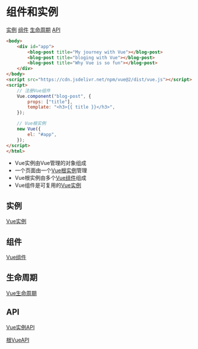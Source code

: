 # 组件和实例

[实例](#实例)
[组件](#组件)
[生命周期](#生命周期)
[API](#api)

```html
<body>
    <div id="app">
        <blog-post title="My journey with Vue"></blog-post>
        <blog-post title="bloging with Vue"></blog-post>
        <blog-post title="Why Vue is so fun"></blog-post>
    </div>
</body>
<script src="https://cdn.jsdelivr.net/npm/vue@2/dist/vue.js"></script>
<script>
    // 注册Vue组件
    Vue.component("blog-post", {
        props: ["title"],
        template: "<h3>{{ title }}</h3>",
    });

    // Vue根实例
    new Vue({
        el: "#app",
    });
</script>
</html>
```

- Vue实例由Vue管理的对象组成
- 一个页面由一个[Vue根实例](Vue_Instance.md)管理
- Vue根实例由多个[Vue组件](Vue_Component.md)组成
- Vue组件是可复用的[Vue实例](Vue_Instance.md)

## 实例

[Vue实例](Vue_Instance.md)

## 组件

[Vue组件](Vue_Component.md)

## 生命周期

[Vue生命周期](Vue_Lifecycle.md)

## API

[Vue实例API](Vue_Instance_API.md)

[根VueAPI](Vue_Root_API.md)
